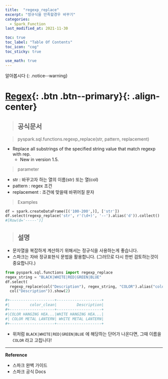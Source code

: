 ```yaml
---
title:  "regexp_replace"
excerpt: "정규식을 만족할경우 바꾸기"
categories:
  - Spark_Function
last_modified_at: 2021-11-30

toc: true
toc_label: "Table Of Contents"
toc_icon: "cog"
toc_sticky: true

use_math: true
---
```


알아봅시다
{: .notice--warning}

# [Regex](#link){: .btn .btn--primary}{: .align-center}

> ## 공식문서

> pyspark.sql.functions.regexp_replace(str, pattern, replacement)

- Replace all substrings of the specified string value that match regexp with rep.
  - New in version 1.5.

> parameter

- str : 바꾸고자 하는 열의 이름(str) 또는 열(col)
- pattern : regex 조건
- replacement : 조건에 맞을때 바뀌어질 문자

> Examples

```python
df = spark.createDataFrame([('100-200',)], ['str'])
df.select(regexp_replace('str', r'(\d+)', '--').alias('d')).collect()
#[Row(d='-----')]
```

> ## 설명

- 문자열을 복잡하게 계산하기 위해서는 정규식을 사용하는게 좋습니다. 
- 스파크는 자바 정규표현식 문법을 활용합니다. (그러므로 다시 한번 검토하는것이 중요합니다.)

```python
from pyspark.sql.functions import regexp_replace
regex_string = "BLACK|WHITE|RED|GREEN|BLUE"
df.select(
  regexp_replace(col("Description"), regex_string, "COLOR").alias("color_clean"),
  col("Description")).show(2)

#+--------------------+--------------------+
#|         color_clean|         Description|
#+--------------------+--------------------+
#|COLOR HANGING HEA...|WHITE HANGING HEA...|
#| COLOR METAL LANTERN| WHITE METAL LANTERN|
#+--------------------+--------------------+
```

- 위처럼 `BLACK|WHITE|RED|GREEN|BLUE` 에 해당하는 단어가 나온다면, 그때 이름을 `COLOR` 라고 고칩니다!



---

**Reference**

- 스파크 완벽 가이드
- 스파크 공식 Docs

